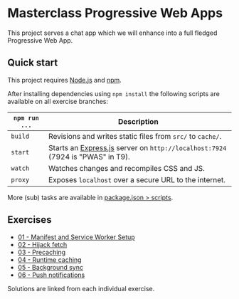 # Masterclass Progressive Web Apps

This project serves a chat app which we will enhance into a full fledged Progressive Web App.

## Quick start

This project requires [Node.js](http://nodejs.org/) and [npm](https://npmjs.org/).

After installing dependencies using `npm install` the following scripts are available on all exercise branches:

`npm run ...` | Description
---|---
`build` | Revisions and writes static files from `src/` to `cache/`.
`start` | Starts an [Express.js](http://expressjs.com/) server on `http://localhost:7924` (7924 is "PWAS" in T9).
`watch` | Watches changes and recompiles CSS and JS.
`proxy` | Exposes `localhost` over a secure URL to the internet.

More (sub) tasks are available in [package.json > scripts](package.json).

## Exercises

- [01 - Manifest and Service Worker Setup](https://github.com/voorhoede/pwa-masterclass-26-01-2018/tree/01-service-worker-setup-exercise)
- [02 - Hijack fetch](https://github.com/voorhoede/pwa-masterclass-26-01-2018/tree/02-hijack-fetch-exercise)
- [03 - Precaching](https://github.com/voorhoede/pwa-masterclass-26-01-2018/tree/03-precaching-exercise)
- [04 - Runtime caching](https://github.com/voorhoede/pwa-masterclass-26-01-2018/tree/04-runtime-caching-exercise)
- [05 - Background sync](https://github.com/voorhoede/pwa-masterclass-26-01-2018/tree/05-background-sync-exercise)
- [06 - Push notifications](https://github.com/voorhoede/pwa-masterclass-26-01-2018/tree/06-push-notifications-exercise)

Solutions are linked from each individual exercise.
